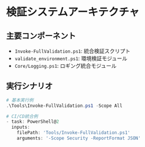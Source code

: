 # 検証システムアーキテクチャ

## 主要コンポーネント
- `Invoke-FullValidation.ps1`: 統合検証スクリプト
- `validate_environment.ps1`: 環境検証モジュール
- `Core/Logging.ps1`: ロギング統合モジュール

## 実行シナリオ
```powershell
# 基本実行例
.\Tools\Invoke-FullValidation.ps1 -Scope All

# CI/CD統合例
- task: PowerShell@2
  inputs:
    filePath: 'Tools/Invoke-FullValidation.ps1'
    arguments: '-Scope Security -ReportFormat JSON'